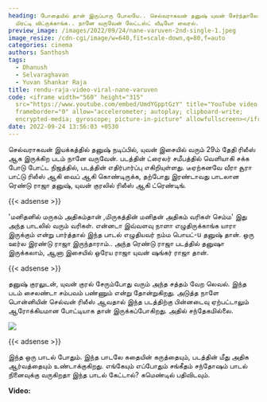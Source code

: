 ```yaml
---
heading: போதையில் தான் இருப்பாரு போலயே.. செல்வராகவன் தனுஷ் யுவன் சேர்ந்தாலே
  மிரட்டி விட்ருக்காங்க.. நானே வருவேன் லேட்டஸ்ட் வீடியோ வைரல்.
preview_image: /images/2022/09/24/nane-varuven-2nd-single-1.jpeg
image_resize: /cdn-cgi/image/w=640,fit=scale-down,q=80,f=auto
categories: cinema
authors: Santhosh
tags:
  - Dhanush
  - Selvaraghavan
  - Yuvan Shankar Raja
title: rendu-raja-video-viral-nane-varuven
code: <iframe width="560" height="315"
  src="https://www.youtube.com/embed/UmdYGpptGzY" title="YouTube video player"
  frameborder="0" allow="accelerometer; autoplay; clipboard-write;
  encrypted-media; gyroscope; picture-in-picture" allowfullscreen></iframe>
date: 2022-09-24 13:56:03 +0530
---
```



செல்வராகவன் இயக்கத்தில் தனுஷ் நடிப்பில், யுவன் இசையில் வரும் 29ம் தேதி ரிலீஸ் ஆக இருக்கிற படம் நானே வருவேன். படத்தின் ட்ரைலர் சமீபத்தில் வெளியாகி சக்க போடு போட்ட நிஜத்தில், படத்தின் எதிர்பார்ப்பு எகிறியுள்ளது. டீஏற்கனவே வீரா சூரா பாட்டு ரிலீஸ் ஆகி வைப் ஆகி கொண்டிருக்க, தற்போது இரண்டாவது பாடலான ரெண்டு ராஜா தனுஷ், யுவன் குரலில் ரிலீஸ் ஆகி ட்ரெண்டிங்.

{{< adsense >}}

'மனிதனில் மருகம் அதிகம்தான் ,மிருகத்தின் மனிதன் அதிகம் வரிகள் செம்ம' இது அந்த பாடலில் வரும் வரிகள். என்னடா இவ்வளவு நாளா எழுதிருக்காங்க யாரா இருக்கும் என்று பார்த்தால் இந்த பாடல் எழுதியவர் நம்ம பொயட்-u தனுஷ் தான். ஒரு ஊர்ல இரண்டு ராஜா இருந்தாராம்.. அந்த ரெண்டு ராஜா படத்தில் தனுஷா இருக்கலாம், ஆனா இசையில் ஒரேய ராஜா யுவன் ஷங்கர் ராஜா தான்.

{{< adsense >}}

தனுஷ் குரலுடன், யுவன் குரல் சேரும்போது வரும் அந்த சத்தம் வேற லெவல். இந்த படம் சைலண்டா சம்பவம் பண்ணும் என்று தோன்றுகிறது. அடுத்த நாளே பொன்னியின் செல்வன் ரிலீஸ் ஆவதால் இந்த படத்திற்கு பின்னடைவு ஏற்பட்டாலும் ஆரோக்கியமான போட்டியாக தான் இருக்கப்போகிறது. அதில் சந்தேகமில்லை.

![](/images/2022/09/24/nane-varuven-2nd-single.jpeg)

{{< adsense >}}

இந்த ஒரு பாடல் போதும். இந்த பாடலே கதையின் கருத்தையும், படத்தின் மீது அதிக ஆர்வத்தையும் உண்டாக்குகிறது. எங்கேயும் எப்போதும் சங்கீதம் சந்தோஷம் பாடல் நினைவுக்கு வருகிறதா இந்த பாடல் கேட்டால்? கமெண்டில் பதிவிடவும். 

**V﻿ideo:**